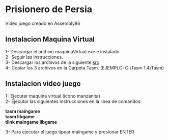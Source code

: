 # Prisionero de Persia

Video juego creado en Assembly86

## Instalacion Maquina Virtual

1- Descargar el archivo maquinaVirtual.exe e instalarlo.              
2- Seguir las instrucciones.            
3- Descargar los archivos de la siguiente [src](src/)                   
4- Copiar los 3 archivos en la Carpeta Tasm. (EJEMPLO: C:\Tasm 1.4\Tasm)                   


## Instalacion video juego
1- Ejecutar maquina virtual (icono manzanita)               
2- Ejecutar las siguientes instrucciones en la linea de comandos:               

**tasm maingame**          
**tasm libgame**           
**tlink maingame libgame**                     

3- Para ejecutar el juego tipear maingame y presionar ENTER
  
